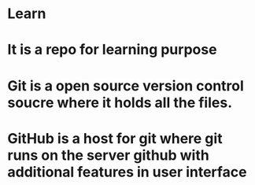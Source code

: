 # Learn
# It is a repo for learning purpose
# Git is a open source version control soucre where it holds all the files.
# GitHub is a host for git where git runs on the server github with additional features in user interface
